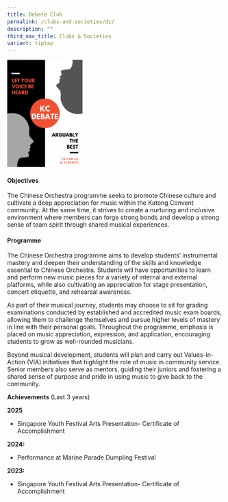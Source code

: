 ```yaml
---
title: Debate Club
permalink: /clubs-and-societies/dc/
description: ""
third_nav_title: Clubs & Societies
variant: tiptap
---
```

<div class="isomer-image-wrapper">
<img style="width:35%" height="auto" width="100%" src="/images/CCA/KC%20DEBATE.png">
</div>
<h4><strong>Objectives</strong></h4>
<p>The Chinese Orchestra programme seeks to promote Chinese culture and cultivate
a deep appreciation for music within the Katong Convent community. At the
same time, it strives to create a nurturing and inclusive environment where
members can forge strong bonds and develop a strong sense of team spirit
through shared musical experiences.</p>
<p></p>
<h4><strong>Programme</strong></h4>
<p>The Chinese Orchestra programme aims to develop students’ instrumental
mastery and deepen their understanding of the skills and knowledge essential
to Chinese Orchestra. Students will have opportunities to learn and perform
new music pieces for a variety of internal and external platforms, while
also cultivating an appreciation for stage presentation, concert etiquette,
and rehearsal awareness.&nbsp;</p>
<p>As part of their musical journey, students may choose to sit for grading
examinations conducted by established and accredited music exam boards,
allowing them to challenge themselves and pursue higher levels of mastery
in line with their personal goals. Throughout the programme, emphasis is
placed on music appreciation, expression, and application, encouraging
students to grow as well-rounded musicians.&nbsp;</p>
<p>Beyond musical development, students will plan and carry out Values-in-Action
(VIA) initiatives that highlight the role of music in community service.
Senior members also serve as mentors, guiding their juniors and fostering
a shared sense of purpose and pride in using music to give back to the
community.</p>
<p></p>
<p><strong>Achievements</strong> (Last 3 years)</p>
<p><strong>2025</strong>
</p>
<ul>
<li>
<p>Singapore Youth Festival Arts Presentation- Certificate of Accomplishment</p>
</li>
</ul>
<p><strong>2024:</strong>
</p>
<ul>
<li>
<p>Performance at Marine Parade Dumpling Festival</p>
</li>
</ul>
<p><strong>2023:</strong>
</p>
<ul>
<li>
<p>Singapore Youth Festival Arts Presentation- Certificate of Accomplishment</p>
</li>
</ul>
<p></p>